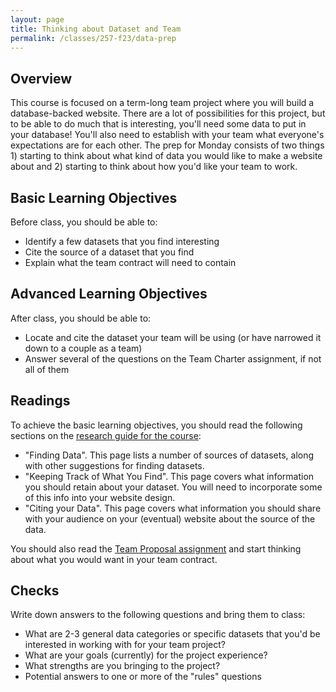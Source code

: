 ```yaml
---
layout: page
title: Thinking about Dataset and Team
permalink: /classes/257-f23/data-prep
---
```


## Overview
This course is focused on a term-long team project where you will build a database-backed website. There are a lot of possibilities for this project, but to be able to do much that is interesting, you'll need some data to put in your database! You'll also need to establish with your team what everyone's expectations are for each other. The prep for Monday consists of two things 1) starting to think about what kind of data you would like to make a website about and 2) starting to think about how you'd like your team to work.

## Basic Learning Objectives

Before class, you should be able to:
* Identify a few datasets that you find interesting
* Cite the source of a dataset that you find
* Explain what the team contract will need to contain

## Advanced Learning Objectives
After class, you should be able to:
* Locate and cite the dataset your team will be using (or have narrowed it down to a couple as a team)
* Answer several of the questions on the Team Charter assignment, if not all of them

## Readings
To achieve the basic learning objectives, you should read the following sections on the [research guide for the course](https://gouldguides.carleton.edu/cs257):

* "Finding Data". This page lists a number of sources of datasets, along with other suggestions for finding datasets.
* "Keeping Track of What You Find". This page covers what information you should retain about your dataset. You will need to incorporate some of this info into your website design.
* "Citing your Data". This page covers what information you should share with your audience on your (eventual) website about the source of the data.

You should also read the [Team Proposal assignment](project-proposal) and start thinking about what you would want in your team contract.

## Checks
Write down answers to the following questions and bring them to class:
* What are 2-3 general data categories or specific datasets that you'd be interested in working with for your team project?
* What are your goals (currently) for the project experience?
* What strengths are you bringing to the project?
* Potential answers to one or more of the "rules" questions